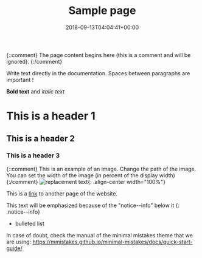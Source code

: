 ﻿---
#The page title, displayed at the top of the page and the browser
title: "Sample page"
excerpt: "How to quickly install and setup an Indigenous Language Robot."
date: 2018-09-13T04:04:41+00:00

# permalink to the page. The current setting will set the link to https://coedl.github.io/ILR/sample_page/
permalink: /sample_page/

# Set toc to "true" if you want the table of contents to be displayed at the right of the page (you can also change the icon and label of the table of content)
toc: false
toc_icon: "clipboard-list"
toc_label: "Steps"
toc_sticky: true


# Set to true to enable social made sharing buttons at the bottom of the page
share: false
---


{::comment} The page content begins here (this is a comment and will be ignored). {:/comment}

Write text directly in the documentation. Spaces between paragraphs are important !

**Bold text** and *italic text* 

# This is a header 1

## This is a header 2

### This is a header 3

{::comment} This is an example of an image. Change the path of the image. You can set the width of the image (in percent of the display width) {:/comment}
![replacement text](/ILR/assets/router/router.jpg){: .align-center width="100%"} 

This is a [link](/ILR/router_setup/) to another page of the website.

This text will be emphasized because of the "notice--info" below it
{: .notice--info}

- bulleted list

In case of doubt, check the manual of the minimal mistakes theme that we are using: https://mmistakes.github.io/minimal-mistakes/docs/quick-start-guide/